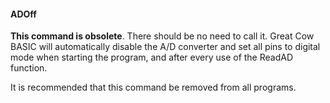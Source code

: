 <div class="section">

<div class="titlepage">

<div>

<div>

#### <span id="adoff"></span>ADOff

</div>

</div>

</div>

<span class="strong">**This command is obsolete**</span>. There should
be no need to call it. Great Cow BASIC will automatically disable the
A/D converter and set all pins to digital mode when starting the
program, and after every use of the ReadAD function.

It is recommended that this command be removed from all programs.

</div>
